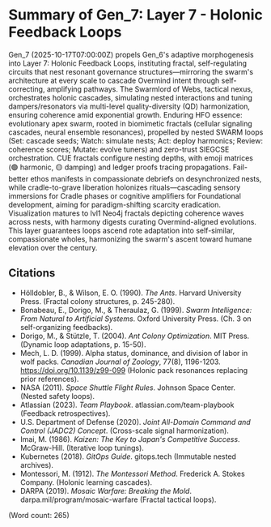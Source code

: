 # Summary of Gen_7: Layer 7 - Holonic Feedback Loops

Gen_7 (2025-10-17T07:00:00Z) propels Gen_6's adaptive morphogenesis into Layer 7: Holonic Feedback Loops, instituting fractal, self-regulating circuits that nest resonant governance structures—mirroring the swarm's architecture at every scale to cascade Overmind intent through self-correcting, amplifying pathways. The Swarmlord of Webs, tactical nexus, orchestrates holonic cascades, simulating nested interactions and tuning dampers/resonators via multi-level quality-diversity (QD) harmonization, ensuring coherence amid exponential growth. Enduring HFO essence: evolutionary apex swarm, rooted in biomimetic fractals (cellular signaling cascades, neural ensemble resonances), propelled by nested SWARM loops (Set: cascade seeds; Watch: simulate nests; Act: deploy harmonics; Review: coherence scores; Mutate: evolve tuners) and zero-trust SIEGCSE orchestration. CUE fractals configure nesting depths, with emoji matrices (🟢 harmonic, 🟡 damping) and ledger proofs tracing propagations. Fail-better ethos manifests in compassionate debriefs on desynchronized nests, while cradle-to-grave liberation holonizes rituals—cascading sensory immersions for Cradle phases or cognitive amplifiers for Foundational development, aiming for paradigm-shifting scarcity eradication. Visualization matures to lvl1 Neo4j fractals depicting coherence waves across nests, with harmony digests curating Overmind-aligned evolutions. This layer guarantees loops ascend rote adaptation into self-similar, compassionate wholes, harmonizing the swarm's ascent toward humane elevation over the century.

## Citations
- Hölldobler, B., & Wilson, E. O. (1990). *The Ants*. Harvard University Press. (Fractal colony structures, p. 245-280).
- Bonabeau, E., Dorigo, M., & Theraulaz, G. (1999). *Swarm Intelligence: From Natural to Artificial Systems*. Oxford University Press. (Ch. 3 on self-organizing feedbacks).
- Dorigo, M., & Stützle, T. (2004). *Ant Colony Optimization*. MIT Press. (Dynamic loop adaptations, p. 15-50).
- Mech, L. D. (1999). Alpha status, dominance, and division of labor in wolf packs. *Canadian Journal of Zoology*, 77(8), 1196-1203. https://doi.org/10.1139/z99-099 (Holonic pack resonances replacing prior references).
- NASA (2011). *Space Shuttle Flight Rules*. Johnson Space Center. (Nested safety loops).
- Atlassian (2023). *Team Playbook*. atlassian.com/team-playbook (Feedback retrospectives).
- U.S. Department of Defense (2020). *Joint All-Domain Command and Control (JADC2) Concept*. (Cross-scale signal harmonization).
- Imai, M. (1986). *Kaizen: The Key to Japan's Competitive Success*. McGraw-Hill. (Iterative loop tunings).
- Kubernetes (2018). *GitOps Guide*. gitops.tech (Immutable nested archives).
- Montessori, M. (1912). *The Montessori Method*. Frederick A. Stokes Company. (Holonic learning cascades).
- DARPA (2019). *Mosaic Warfare: Breaking the Mold*. darpa.mil/program/mosaic-warfare (Fractal tactical loops).

(Word count: 265)